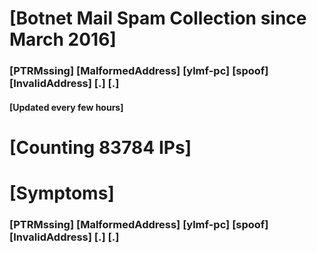 # [Botnet Mail Spam Collection since March 2016]
### [PTRMssing] [MalformedAddress] [ylmf-pc] [spoof] [InvalidAddress] [.] [.]
#### [Updated every few hours]

# [Counting 83784 IPs]

# [Symptoms] 
###   [PTRMssing] [MalformedAddress] [ylmf-pc] [spoof] [InvalidAddress] [.] [.]
